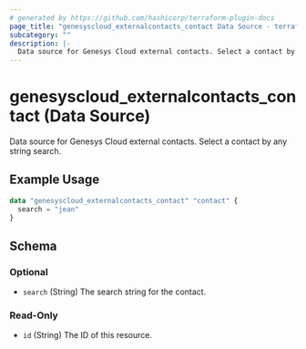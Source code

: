 ```yaml
---
# generated by https://github.com/hashicorp/terraform-plugin-docs
page_title: "genesyscloud_externalcontacts_contact Data Source - terraform-provider-genesyscloud"
subcategory: ""
description: |-
  Data source for Genesys Cloud external contacts. Select a contact by any string search.
---
```


# genesyscloud_externalcontacts_contact (Data Source)

Data source for Genesys Cloud external contacts. Select a contact by any string search.

## Example Usage

```terraform
data "genesyscloud_externalcontacts_contact" "contact" {
  search = "jean"
}
```

<!-- schema generated by tfplugindocs -->
## Schema

### Optional

- `search` (String) The search string for the contact.

### Read-Only

- `id` (String) The ID of this resource.



